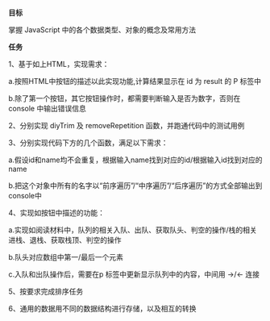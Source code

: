 **目标**

掌握 JavaScript 中的各个数据类型、对象的概念及常用方法

**任务**

1、基于如上HTML，实现需求：

a.按照HTML中按钮的描述以此实现功能,计算结果显示在 id 为 result 的 P 标签中

b.除了第一个按钮，其它按钮操作时，都需要判断输入是否为数字，否则在 console 中输出错误信息

2、分别实现 diyTrim 及 removeRepetition 函数，并跑通代码中的测试用例

3、分别实现代码下方的几个函数，满足以下需求：

a.假设id和name均不会重复，根据输入name找到对应的id/根据输入id找到对应的name

b.把这个对象中所有的名字以“前序遍历”/“中序遍历”/“后序遍历”的方式全部输出到console中

4、实现如按钮中描述的功能：

a.实现如阅读材料中，队列的相关入队、出队、获取队头、判空的操作/栈的相关进栈、退栈、获取栈顶、判空的操作

b.队头对应数组中第一/最后一个元素

c.入队和出队操作后，需要在p 标签中更新显示队列中的内容，中间用 ->/<- 连接

5、按要求完成排序任务

6、通用的数据用不同的数据结构进行存储，以及相互的转换